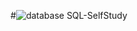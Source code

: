 #![database](https://github.com/Fuuko209/SQL-SelfStudy/assets/103474817/7b5ad307-8266-4184-8af6-dc3621ff57db) SQL-SelfStudy
